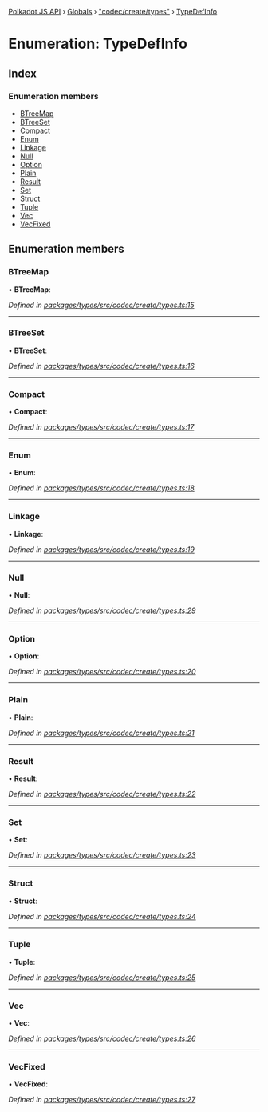 [Polkadot JS API](../README.md) › [Globals](../globals.md) › ["codec/create/types"](../modules/_codec_create_types_.md) › [TypeDefInfo](_codec_create_types_.typedefinfo.md)

# Enumeration: TypeDefInfo

## Index

### Enumeration members

* [BTreeMap](_codec_create_types_.typedefinfo.md#btreemap)
* [BTreeSet](_codec_create_types_.typedefinfo.md#btreeset)
* [Compact](_codec_create_types_.typedefinfo.md#compact)
* [Enum](_codec_create_types_.typedefinfo.md#enum)
* [Linkage](_codec_create_types_.typedefinfo.md#linkage)
* [Null](_codec_create_types_.typedefinfo.md#null)
* [Option](_codec_create_types_.typedefinfo.md#option)
* [Plain](_codec_create_types_.typedefinfo.md#plain)
* [Result](_codec_create_types_.typedefinfo.md#result)
* [Set](_codec_create_types_.typedefinfo.md#set)
* [Struct](_codec_create_types_.typedefinfo.md#struct)
* [Tuple](_codec_create_types_.typedefinfo.md#tuple)
* [Vec](_codec_create_types_.typedefinfo.md#vec)
* [VecFixed](_codec_create_types_.typedefinfo.md#vecfixed)

## Enumeration members

###  BTreeMap

• **BTreeMap**:

*Defined in [packages/types/src/codec/create/types.ts:15](https://github.com/polkadot-js/api/blob/7ed1857589/packages/types/src/codec/create/types.ts#L15)*

___

###  BTreeSet

• **BTreeSet**:

*Defined in [packages/types/src/codec/create/types.ts:16](https://github.com/polkadot-js/api/blob/7ed1857589/packages/types/src/codec/create/types.ts#L16)*

___

###  Compact

• **Compact**:

*Defined in [packages/types/src/codec/create/types.ts:17](https://github.com/polkadot-js/api/blob/7ed1857589/packages/types/src/codec/create/types.ts#L17)*

___

###  Enum

• **Enum**:

*Defined in [packages/types/src/codec/create/types.ts:18](https://github.com/polkadot-js/api/blob/7ed1857589/packages/types/src/codec/create/types.ts#L18)*

___

###  Linkage

• **Linkage**:

*Defined in [packages/types/src/codec/create/types.ts:19](https://github.com/polkadot-js/api/blob/7ed1857589/packages/types/src/codec/create/types.ts#L19)*

___

###  Null

• **Null**:

*Defined in [packages/types/src/codec/create/types.ts:29](https://github.com/polkadot-js/api/blob/7ed1857589/packages/types/src/codec/create/types.ts#L29)*

___

###  Option

• **Option**:

*Defined in [packages/types/src/codec/create/types.ts:20](https://github.com/polkadot-js/api/blob/7ed1857589/packages/types/src/codec/create/types.ts#L20)*

___

###  Plain

• **Plain**:

*Defined in [packages/types/src/codec/create/types.ts:21](https://github.com/polkadot-js/api/blob/7ed1857589/packages/types/src/codec/create/types.ts#L21)*

___

###  Result

• **Result**:

*Defined in [packages/types/src/codec/create/types.ts:22](https://github.com/polkadot-js/api/blob/7ed1857589/packages/types/src/codec/create/types.ts#L22)*

___

###  Set

• **Set**:

*Defined in [packages/types/src/codec/create/types.ts:23](https://github.com/polkadot-js/api/blob/7ed1857589/packages/types/src/codec/create/types.ts#L23)*

___

###  Struct

• **Struct**:

*Defined in [packages/types/src/codec/create/types.ts:24](https://github.com/polkadot-js/api/blob/7ed1857589/packages/types/src/codec/create/types.ts#L24)*

___

###  Tuple

• **Tuple**:

*Defined in [packages/types/src/codec/create/types.ts:25](https://github.com/polkadot-js/api/blob/7ed1857589/packages/types/src/codec/create/types.ts#L25)*

___

###  Vec

• **Vec**:

*Defined in [packages/types/src/codec/create/types.ts:26](https://github.com/polkadot-js/api/blob/7ed1857589/packages/types/src/codec/create/types.ts#L26)*

___

###  VecFixed

• **VecFixed**:

*Defined in [packages/types/src/codec/create/types.ts:27](https://github.com/polkadot-js/api/blob/7ed1857589/packages/types/src/codec/create/types.ts#L27)*
